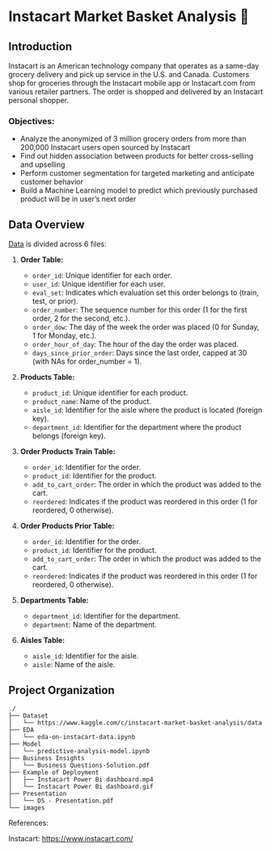 # Instacart Market Basket Analysis :shopping_cart:

## Introduction

Instacart is an American technology company that operates as a same-day grocery delivery and pick up service in the U.S. and Canada. Customers shop for groceries through the Instacart mobile app or Instacart.com from various retailer partners. The order is shopped and delivered by an Instacart personal shopper.

### Objectives:
- Analyze the anonymized of 3 million grocery orders from more than 200,000 Instacart users open sourced by Instacart 
- Find out hidden association between products for better cross-selling and upselling
- Perform customer segmentation for targeted marketing and anticipate customer behavior
- Build a Machine Learning model to predict which previously purchased product will be in user’s next order

## Data Overview

[Data](https://www.kaggle.com/c/instacart-market-basket-analysis/data)  is divided across 6 files:

1. **Order Table:**
   - `order_id`: Unique identifier for each order.
   - `user_id`: Unique identifier for each user.
   - `eval_set`: Indicates which evaluation set this order belongs to (train, test, or prior).
   - `order_number`: The sequence number for this order (1 for the first order, 2 for the second, etc.).
   - `order_dow`: The day of the week the order was placed (0 for Sunday, 1 for Monday, etc.).
   - `order_hour_of_day`: The hour of the day the order was placed.
   - `days_since_prior_order`: Days since the last order, capped at 30 (with NAs for order_number = 1).

2. **Products Table:**
   - `product_id`: Unique identifier for each product.
   - `product_name`: Name of the product.
   - `aisle_id`: Identifier for the aisle where the product is located (foreign key).
   - `department_id`: Identifier for the department where the product belongs (foreign key).

3. **Order Products Train Table:**
   - `order_id`: Identifier for the order.
   - `product_id`: Identifier for the product.
   - `add_to_cart_order`: The order in which the product was added to the cart.
   - `reordered`: Indicates if the product was reordered in this order (1 for reordered, 0 otherwise).

4. **Order Products Prior Table:**
   - `order_id`: Identifier for the order.
   - `product_id`: Identifier for the product.
   - `add_to_cart_order`: The order in which the product was added to the cart.
   - `reordered`: Indicates if the product was reordered in this order (1 for reordered, 0 otherwise).

5. **Departments Table:**
   - `department_id`: Identifier for the department.
   - `department`: Name of the department.

6. **Aisles Table:**
   - `aisle_id`: Identifier for the aisle.
   - `aisle`: Name of the aisle.

## Project Organization
```
./
├── Dataset
│   └── https://www.kaggle.com/c/instacart-market-basket-analysis/data
├── EDA 
│   └── eda-on-instacart-data.ipynb          
├── Model                                            
│   └── predictive-analysis-model.ipynb 
├── Business Insights 
│   └── Business Questions-Solution.pdf                                              
├── Example of Deployment
│   ├── Instacart Power Bi dashboard.mp4
│   └── Instacart Power Bi dashboard.gif
├── Presentation
│   └── DS - Presentation.pdf 
└── images
```
References:

Instacart: https://www.instacart.com/

